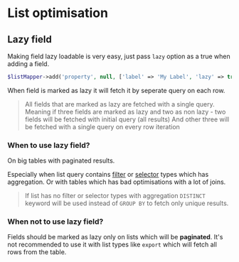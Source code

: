 # List optimisation

## Lazy field

Making field lazy loadable is very easy, just pass `lazy` option as a true when adding a field.

```php
$listMapper->add('property', null, ['label' => 'My Label', 'lazy' => true]);
```

When field is marked as lazy it will fetch it by seperate query on each row.

> All fields that are marked as lazy are fetched with a single query.
> Meaning if three fields are marked as lazy and two as non lazy - two fields will be fetched with initial query (all results)
> And other three will be fetched with a single query on every row iteration

### When to use lazy field?

On big tables with paginated results.

Especially when list query contains [filter](types/filter.md) or [selector](types/selector.md) types which has aggregation.
Or with tables which has bad optimisations with a lot of joins.

> If list has no filter or selector types with aggregation `DISTINCT` keyword will be used instead of `GROUP BY` to fetch only unique results. 

### When not to use lazy field?

Fields should be marked as lazy only on lists which will be **paginated**. 
It's not recommended to use it with list types like `export` which will fetch all rows from the table.


